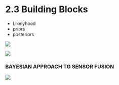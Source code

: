 # 2.3 Building Blocks


- Likelyhood
- priors
- posteriors


![](https://i.imgur.com/UFVLrEV.png)

![](https://i.imgur.com/jgNqaGn.png)

### BAYESIAN APPROACH TO SENSOR FUSION

![](https://i.imgur.com/ZPcoAGd.png)